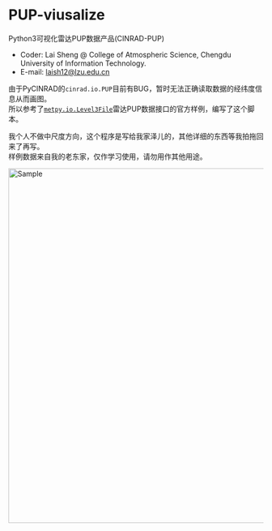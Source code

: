 # PUP-viusalize
Python3可视化雷达PUP数据产品(CINRAD-PUP)
* Coder: Lai Sheng @ College of Atmospheric Science, Chengdu University of Information Technology.
* E-mail: laish12@lzu.edu.cn

由于PyCINRAD的`cinrad.io.PUP`目前有BUG，暂时无法正确读取数据的经纬度信息从而画图。<br>
所以参考了[`metpy.io.Level3File`](https://unidata.github.io/MetPy/latest/examples/formats/NEXRAD_Level_3_File.html#sphx-glr-examples-formats-nexrad-level-3-file-py)雷达PUP数据接口的官方样例，编写了这个脚本。<br>

我个人不做中尺度方向，这个程序是写给我家泽儿的，其他详细的东西等我拍拖回来了再写。<br>
样例数据来自我的老东家，仅作学习使用，请勿用作其他用途。<br>
<p align="left">
    <img src="https://github.com/laishenggx/PUP-viusalize/raw/master/sample.png" alt="Sample"  width="700">
</p>
